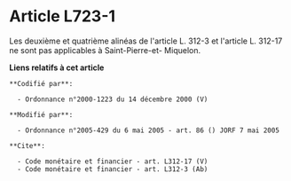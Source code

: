 # Article L723-1

Les deuxième et quatrième alinéas de l'article L. 312-3 et l'article L. 312-17 ne sont pas applicables à Saint-Pierre-et-
Miquelon.

**Liens relatifs à cet article**

	**Codifié par**:

	  - Ordonnance n°2000-1223 du 14 décembre 2000 (V)

	**Modifié par**:

	  - Ordonnance n°2005-429 du 6 mai 2005 - art. 86 () JORF 7 mai 2005

	**Cite**:

	  - Code monétaire et financier - art. L312-17 (V)
	  - Code monétaire et financier - art. L312-3 (Ab)
